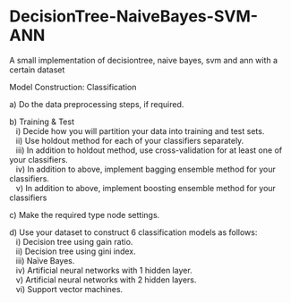 # DecisionTree-NaiveBayes-SVM-ANN
A small implementation of decisiontree, naive bayes, svm and ann with a certain dataset

Model Construction: Classification

a) Do the data preprocessing steps, if required.<br/>

b) Training & Test<br/>
  $~~~$i) Decide how you will partition your data into training and test sets.<br/>
  $~~~$ii) Use holdout method for each of your classifiers separately.<br/>
  $~~~$iii) In addition to holdout method, use cross-validation for at least one of your classifiers.<br/>
  $~~~$iv) In addition to above, implement bagging ensemble method for your classifiers.<br/>
  $~~~$v) In addition to above, implement boosting ensemble method for your classifiers<br/>
  
c) Make the required type node settings.

d) Use your dataset to construct 6 classification models as follows:<br/>
  $~~~$i) Decision tree using gain ratio.<br/>
  $~~~$ii) Decision tree using gini index.<br/>
  $~~~$iii) Naïve Bayes.<br/>
  $~~~$iv) Artificial neural networks with 1 hidden layer.<br/>
  $~~~$v) Artificial neural networks with 2 hidden layers.<br/>
  $~~~$vi) Support vector machines.<br/>
